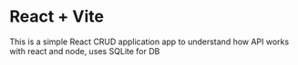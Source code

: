# React + Vite

This is a simple React CRUD application app to understand how API works with react and node, uses SQLite for DB
